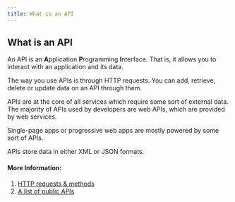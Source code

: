 ```yaml
---
title: What is an API
---
```

## What is an API

An API is an **A**pplication **P**rogramming **I**nterface. That is, it allows you to interact with an application and 
its data.

The way you use APIs is through HTTP requests. You can add, retrieve, delete or update data on an API through them.

APIs are at the core of all services which require some sort of external data. The majority of APIs used by developers are
web APIs, which are provided by web services. 

Single-page apps or progressive web apps are mostly powered by some sort of APIs. 

APIs store data in either XML or JSON formats. 

<!-- The article goes here, in GitHub-flavored Markdown. Feel free to add YouTube videos, images, and CodePen/JSBin embeds  -->

#### More Information:
<!-- Please add any articles you think might be helpful to read before writing the article -->

1) <a href="https://developer.mozilla.org/en-US/docs/Web/HTTP/Methods"> HTTP requests & methods </a>
2) <a href="https://github.com/toddmotto/public-apis"> A list of public APIs </a>
